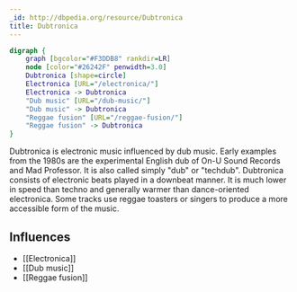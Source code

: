 ```yaml
---
_id: http://dbpedia.org/resource/Dubtronica
title: Dubtronica
---
```


```dot
digraph {
	graph [bgcolor="#F3DDB8" rankdir=LR]
	node [color="#26242F" penwidth=3.0]
	Dubtronica [shape=circle]
	Electronica [URL="/electronica/"]
	Electronica -> Dubtronica
	"Dub music" [URL="/dub-music/"]
	"Dub music" -> Dubtronica
	"Reggae fusion" [URL="/reggae-fusion/"]
	"Reggae fusion" -> Dubtronica
}
```

Dubtronica is electronic music influenced by dub music. Early examples from the 1980s are the experimental English dub of On-U Sound Records and Mad Professor. It is also called simply "dub" or "techdub". Dubtronica consists of electronic beats played in a downbeat manner. It is much lower in speed than techno and generally warmer than dance-oriented electronica. Some tracks use reggae toasters or singers to produce a more accessible form of the music.

## Influences
- [[Electronica]]
- [[Dub music]]
- [[Reggae fusion]]
